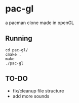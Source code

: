 # pac-gl
a pacman clone made in openGL

## Running
```
cd pac-gl/
cmake .
make 
./pac-gl
```

## TO-DO
- fix/cleanup file structure
- add more sounds
